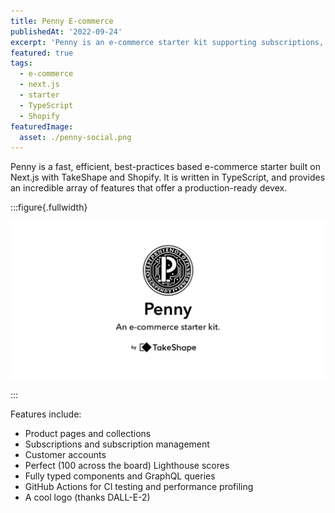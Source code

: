 ```yaml
---
title: Penny E-commerce
publishedAt: '2022-09-24'
excerpt: 'Penny is an e-commerce starter kit supporting subscriptions, built on Next.js and TakeShape.'
featured: true
tags:
  - e-commerce
  - next.js
  - starter
  - TypeScript
  - Shopify
featuredImage:
  asset: ./penny-social.png
---
```


Penny is a fast, efficient, best-practices based e-commerce starter built on
Next.js with TakeShape and Shopify. It is written in TypeScript, and provides
an incredible array of features that offer a production-ready devex.

:::figure{.fullwidth}

![Penny logo](./penny-social.png)

:::

Features include:

- Product pages and collections
- Subscriptions and subscription management
- Customer accounts
- Perfect (100 across the board) Lighthouse scores
- Fully typed components and GraphQL queries
- GitHub Actions for CI testing and performance profiling
- A cool logo (thanks DALL-E-2)
